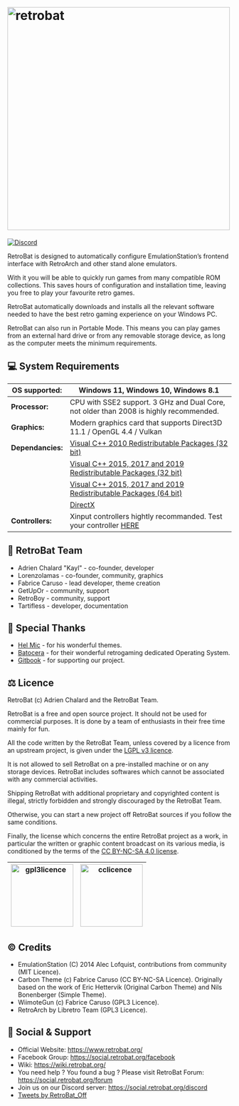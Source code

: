 <h1 align="left">
  <br>
  <a href="https://www.retrobat.org/"><img src="https://raw.githubusercontent.com/kaylh/RetroBat/master/system/resources/retrobat_logo.svg" alt="retrobat" width="500"></a>
</h1>
<p align="left">
  <a href="https://discord.gg/k8mg99cY6F">
      <img src="https://img.shields.io/discord/748519802255179917?color=blue&label=discord&logo=discord&logoColor=white&style=for-the-badge"
           alt="Discord">
    </a>
</p>

RetroBat is designed to automatically configure EmulationStation’s frontend interface with RetroArch and other stand alone emulators.

With it you will be able to quickly run games from many compatible ROM collections. This saves hours of configuration and installation time, leaving you free to play your favourite retro games.

RetroBat automatically downloads and installs all the relevant software needed to have the best retro gaming experience on your Windows PC.

RetroBat can also run in Portable Mode. This means you can play games from an external hard drive or from any removable storage device, as long as the computer meets the minimum requirements.

## 💻 System Requirements

|**OS supported:**|Windows 11, Windows 10, Windows 8.1|
|---|---|
|**Processor:**|CPU with SSE2 support. 3 GHz and Dual Core, not older than 2008 is highly recommended.|
|**Graphics:**|Modern graphics card that supports Direct3D 11.1 / OpenGL 4.4 / Vulkan|
|**Dependancies:**|[Visual C++ 2010 Redistributable Packages (32 bit)](https://www.techpowerup.com/download/visual-c-redistributable-runtime-package-all-in-one/)|
|   |[Visual C++ 2015, 2017 and 2019 Redistributable Packages (32 bit)](https://www.techpowerup.com/download/visual-c-redistributable-runtime-package-all-in-one/)|
|   |[Visual C++ 2015, 2017 and 2019 Redistributable Packages (64 bit)](https://www.techpowerup.com/download/visual-c-redistributable-runtime-package-all-in-one/)|
|   |[DirectX](https://www.microsoft.com/download/details.aspx?id=35)|
|**Controllers:**|Xinput controllers hightly recommanded. Test your controller [HERE](https://gamepad-tester.com)|


## 🦇 RetroBat Team

- Adrien Chalard "Kayl" - co-founder, developer
- Lorenzolamas - co-founder, community, graphics
- Fabrice Caruso - lead developer, theme creation
- GetUpOr - community, support
- RetroBoy - community, support
- Tartifless - developer, documentation

## 💟 Special Thanks

- [Hel Mic](https://github.com/lehcimcramtrebor/) - for his wonderful themes.
- [Batocera](https://www.batocera.org/) - for their wonderful retrogaming dedicated Operating System.
- [Gitbook](https://www.gitbook.com/) - for supporting our project.

## ⚖ Licence

RetroBat (c) Adrien Chalard and the RetroBat Team.

RetroBat is a free and open source project. It should not be used for commercial purposes.
It is done by a team of enthusiasts in their free time mainly for fun.

All the code written by the RetroBat Team, unless covered by a licence from an upstream project, is given under the [LGPL v3 licence](https://www.gnu.org/licenses/lgpl-3.0.html).

It is not allowed to sell RetroBat on a pre-installed machine or on any storage devices. RetroBat includes softwares which cannot be associated with any commercial activities.

Shipping RetroBat with additional proprietary and copyrighted content is illegal, strictly forbidden and strongly discouraged by the RetroBat Team.

Otherwise, you can start a new project off RetroBat sources if you follow the same conditions.

Finally, the license which concerns the entire RetroBat project as a work, in particular the written or graphic content broadcast on its various media, is conditioned by the terms of the [CC BY-NC-SA 4.0 license](https://creativecommons.org/licenses/by-nc-sa/4.0/).

|<img src="https://www.gnu.org/graphics/gplv3-127x51.png" width="140" alt="gpl3licence" class="center">|<img src="https://upload.wikimedia.org/wikipedia/commons/thumb/1/12/Cc-by-nc-sa_icon.svg/180px-Cc-by-nc-sa_icon.svg.png" width="140" alt="cclicence" class="center">|
|---|---|

## © Credits

- EmulationStation (C) 2014 Alec Lofquist, contributions from community (MIT Licence).
- Carbon Theme (c) Fabrice Caruso (CC BY-NC-SA Licence). Originally based on the work of Eric Hettervik (Original Carbon Theme) and Nils Bonenberger (Simple Theme).
- WiimoteGun (c) Fabrice Caruso (GPL3 Licence).
- RetroArch by Libretro Team (GPL3 Licence).

## 💬 Social & Support

- Official Website: https://www.retrobat.org/
- Facebook Group: https://social.retrobat.org/facebook
- Wiki: https://wiki.retrobat.org/
- You need help ? You found a bug ? Please visit RetroBat Forum: https://social.retrobat.org/forum
- Join us on our Discord server: https://social.retrobat.org/discord
- <a class="twitter-timeline" href="https://twitter.com/RetroBat_Off?ref_src=twsrc%5Etfw">Tweets by RetroBat_Off</a>
